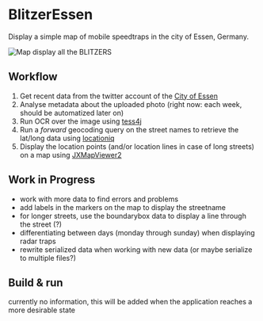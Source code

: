 # BlitzerEssen
Display a simple map of mobile speedtraps in the city of Essen, Germany.

![Map display all the BLITZERS](https://i.imgur.com/ALXhQhB.png)

## Workflow
1. Get recent data from the twitter account of the [City of Essen](https://twitter.com/Essen_Ruhr)
2. Analyse metadata about the uploaded photo (right now: each week, should be automatized later on)
3. Run OCR over the image using [tess4j](https://github.com/nguyenq/tess4j)
4. Run a _forward_ geocoding query on the street names to retrieve the lat/long data using 
   [locationiq](https://locationiq.com/)
5. Display the location points (and/or location lines in case of long streets) on a map using 
   [JXMapViewer2](https://github.com/msteiger/jxmapviewer2)
   
## Work in Progress
- work with more data to find errors and problems
- add labels in the markers on the map to display the streetname
- for longer streets, use the boundarybox data to display a line through the street (?)
- differentiating between days (monday through sunday) when displaying radar traps
- rewrite serialized data when working with new data (or maybe serialize to multiple files?)

## Build & run
currently no information, this will be added when the application reaches a more desirable state